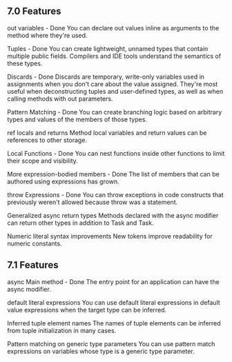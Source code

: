 7.0 Features
------------

out variables					- Done
You can declare out values inline as arguments to the method where they're used.

Tuples							- Done
You can create lightweight, unnamed types that contain multiple public fields. Compilers and IDE tools understand the semantics of these types.

Discards						- Done
Discards are temporary, write-only variables used in assignments when you don't care about the value assigned. They're most useful when deconstructing tuples and user-defined types, as well as when calling methods with out parameters.

Pattern Matching				- Done
You can create branching logic based on arbitrary types and values of the members of those types.

ref locals and returns
Method local variables and return values can be references to other storage.

Local Functions					- Done
You can nest functions inside other functions to limit their scope and visibility.

More expression-bodied members	- Done
The list of members that can be authored using expressions has grown.

throw Expressions				- Done
You can throw exceptions in code constructs that previously weren't allowed because throw was a statement.

Generalized async return types
Methods declared with the async modifier can return other types in addition to Task and Task<T>.

Numeric literal syntax improvements
New tokens improve readability for numeric constants.


7.1 Features
------------

async Main method				- Done
The entry point for an application can have the async modifier.

default literal expressions
You can use default literal expressions in default value expressions when the target type can be inferred.

Inferred tuple element names
The names of tuple elements can be inferred from tuple initialization in many cases.

Pattern matching on generic type parameters
You can use pattern match expressions on variables whose type is a generic type parameter.